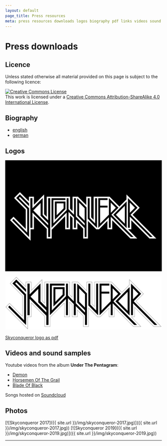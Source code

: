 ```yaml
---
layout: default
page_title: Press resources
meta: press resources downloads logos biography pdf links videos sound samples
---
```


Press downloads
===

Licence
---

Unless stated otherwise all material provided on this page is subject to the following licence:

<a rel="license" href="http://creativecommons.org/licenses/by-sa/4.0/"><img alt="Creative Commons License" style="border-width:0" src="https://i.creativecommons.org/l/by-sa/4.0/88x31.png" /></a><br />This work is licensed under a <a rel="license" href="http://creativecommons.org/licenses/by-sa/4.0/">Creative Commons Attribution-ShareAlike 4.0 International License</a>.

Biography
---

* [english](biography.pdf)
* [german](biographie_deutsch.pdf)

Logos
---

[![Skyconqueror logo black](Skyconqueror_Logo_schwatt.jpg)](Skyconqueror_Logo_schwatt.jpg)

[![Skyconqueror logo white](Skyconqueror_Logo_weiss.jpg)](Skyconqueror_Logo_weiss.jpg)

[Skyconqueror logo as pdf](Skyconqueror_Logo.PDF)


Videos and sound samples
---

Youtube videos from the album __Under The Pentagram__:
* [Demon](https://www.youtube.com/watch?v=DXzbY-fTW10&t=69s)
* [Horsemen Of The Grail](https://www.youtube.com/watch?v=CC_co-hXq2Y)
* [Blade Of Black](https://youtu.be/SpDyBGosBEM)

Songs hosted on [Soundcloud](https://soundcloud.com/skyconqueror/sets/new-album-2014)


Photos
---

[![Skyconqueror 2017]({{ site.url }}/img/skyconqueror-2017.jpg)]({{ site.url }}/img/skyconqueror-2017.jpg))
[![Skyconqueror 2019]({{ site.url }}/img/skyconqueror-2019.jpg)]({{ site.url }}/img/skyconqueror-2019.jpg))

-----
